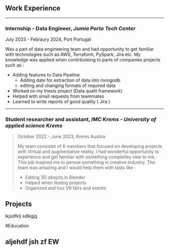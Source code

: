 ## Work Experience

* * *

### Internship - Data Engineer, _Jumia Porto Tech Center_

July 2023 - Febraury 2024, Port Portugal

Was a part of data engineering team and had opportunity to get familiar with technologies such as AWS, Terraform, PySpark, Jira etc. My knowledge was applied when contirbuteing to parts of companies projects such as :
- Adding features to Data Pipeline
  - Adding date for extraction of data into mongodb
  - editing and changing formats of required data
-  Worked on my thesis project (Data qualit framework)
-  Helped with small requests from teammates
-  Learned to write reports of good quality ( Jira )

* * *

### Student researcher and assistant, _IMC Krems - University of applied science Krems_

> October 2022 - June 2023, Krems Austira
>
> My team consistet of 6 members that focused on developing projects with Virtual and augmentative reality. I had wonderful opportunity to experience and get familiar with something completley new to me. This job
> inspired me to persue something in creative industry. The team was amazing and I would help them with tasts like :
> - Editing 3D obejcts in Blender
> - Helped when testing projects
> - Organized and hos VR fairs and events
  


## Projects

  lkjsdfklj
  sdlkgjg

#Education

aljehdf jsh zf EW
-
